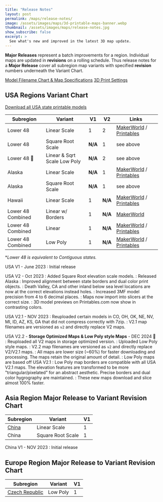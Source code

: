 ```yaml
---
title: "Release Notes"
layout: post
permalink: /maps/release-notes/
image: /assets/images/maps/3d-printable-maps-banner.webp
thumbnail: /assets/images/maps/release-notes.jpg
show_subscribe: false
excerpt: >
  See what's new and improved in the latest 3D map update.
---
```


**Major Releases** represent a batch improvements for a region. Individual maps are updated in **revisions** on a rolling schedule. Thus release notes for a **Major Release** cover all subregion map variants with specified **revision** numbers underneath the Variant Chart.

[Model Filename Chart & Map Specifications](https://ansonliu.com/maps/specifications/)
[3D Print Settings](https://ansonliu.com/maps/print-settings/)

## USA Regions Variant Chart

[Download all USA state printable models](https://www.printables.com/@ansonl/collections/714909)

| Subregion | Variant | V1 | V2 | Links |
| --- | --- | --- | --- | --- |
| Lower 48 | Linear Scale | 1 | 2 | [MakerWorld](https://makerworld.com/en/collections/766615) / [Printables](https://www.printables.com/@ansonl/collections/714909) |
| Lower 48 | Square Root Scale | __N/A__ | 1 | see above |
| Lower 48 🚧 | Linear & Sqrt Scale Low Poly | __N/A__ | 2 | see above |
| Alaska | Linear Scale | __N/A__ | 1 | [MakerWorld](https://makerworld.com/en/models/662546) / [Printables](https://www.printables.com/model/611779-alaska-usa-ak-topographic-relief-map-with-rivers-a) |
| Alaska | Square Root Scale | __N/A__ | 1 | see above |
| Hawaii | Linear Scale | 1 | __N/A__ | [MakerWorld](https://makerworld.com/en/models/571705) / [Printables](https://www.printables.com/model/546259-hawaii-usa-hi-southeastern-islands-topo-map-with-h) |
| Lower 48 Combined | Linear w/ Borders | 1 | __N/A__ | [MakerWorld](https://makerworld.com/en/models/226944) |
| Lower 48 Combined | Linear | 1 | __N/A__ | [MakerWorld](https://makerworld.com/en/models/230614) / [Printables](https://www.printables.com/model/529276-contiguous-usa-lower-48-topographic-map-with-hydro) |
| Lower 48 Combined | Low Poly | 1 | __N/A__ | [MakerWorld](https://makerworld.com/en/models/230533) / [Printables](https://www.printables.com/model/550506-low-poly-usa-lower-48-states) |

**Lower 48 is equivalent to Contiguous states.*

USA V1 - June 2023
: Initial release

USA V2 - Oct 2023
: Added Square Root elevation scale models.
: Released Alaska
: Improved alignment between state borders and dual color print objects.
: Death Valley, CA and other inland below sea level locations are now at the correct elevations instead holes.
: Increased 3MF model precision from 4 to 6 decimal places.
: Maps now import into slicers at the correct size.
: 3D model previews on Printables.com now show in contrasting colors.

USA V2.1 - NOV 2023
: Reuploaded certain models in CO, OH, OK, NE, NV, MI, ID, AZ, KS, GA that did not compress correctly with 7zip.
: V2.1 map filenames are versioned as `v2` and directly replace V2 maps.

USA V2.2 - **Storage Optimized Maps & Low Poly style Maps** - DEC 2024 🚧
: Reuploaded all V2 maps in storage optimized version.
: Uploaded Low Poly style maps.
: V2.2 map filenames are versioned as `v2` and directly replace V2/V2.1 maps.
: All maps are lower size (~60%) for faster downloading and processing. The maps retain the original amount of detail.
: Low Poly maps are based off USA V2.1
: Low Poly map borders are compatible with all USA V2.1 maps. The elevation features are transformed to be more "triangular/pixelated" for an abstract aesthetic. Precise borders and dual color hygrography are maintained.
: These new maps download and slice almost 100% faster.

## Asia Region Major Release to Variant Revision Chart

| Subregion | Variant | V1 |
| --- | --- | --- |
| [China](https://www.printables.com/model/656330-china-3d-relief-map-with-streams-and-lakes) | Linear Scale | 1 |
| China | Square Root Scale | 1 |

China V1 - NOV 2023
: Initial release

## Europe Region Major Release to Variant Revision Chart

| Subregion | Variant | V1 |
| --- | --- | --- |
| [Czech Republic](https://www.printables.com/model/552399-low-poly-czech-republic-ceska-republika-cz) | Low Poly | 1 |
